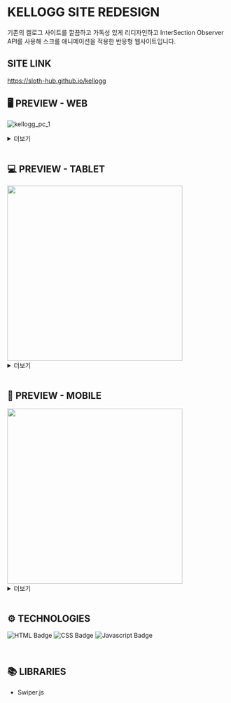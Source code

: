 # KELLOGG SITE REDESIGN

기존의 켈로그 사이트를 깔끔하고 가독성 있게 리디자인하고 
InterSection Observer API를 사용해 스크롤 애니메이션을 적용한 반응형 웹사이트입니다.

## SITE LINK

https://sloth-hub.github.io/kellogg

## 🖥 PREVIEW - **WEB**
![kellogg_pc_1](https://github.com/sloth-hub/kellogg/assets/53851248/9012819c-3171-41b7-bb32-5a15fae9aed8)

<details>
<summary>더보기</summary>

![kellogg_pc_2](https://github.com/sloth-hub/kellogg/assets/53851248/90ac5cec-f2da-4a41-b6a5-20c7185a5e77)
![kellogg_pc_3](https://github.com/sloth-hub/kellogg/assets/53851248/ae3307e2-359f-4879-a245-24a94bd7d855)
![kellogg_pc_4](https://github.com/sloth-hub/kellogg/assets/53851248/fd253ef9-1e1f-4d38-b0cc-cca1848e0f9d)
</details>

<br>

## 💻 PREVIEW - **TABLET**

<img src="https://github.com/sloth-hub/kellogg/assets/53851248/205451ae-e39b-43f9-941d-d773c80aff64" width="400"/>

<details>
<summary>더보기</summary>

<img src="https://github.com/sloth-hub/kellogg/assets/53851248/d15c6cb9-4fa3-4486-8e4a-c2f3b13a87d2" width="400"/>
<img src="https://github.com/sloth-hub/kellogg/assets/53851248/3d202c2c-7342-4277-9f28-ee7e393ea7fc" width="400"/>
<img src="https://github.com/sloth-hub/kellogg/assets/53851248/4b71602c-28f6-408d-8e73-b7eafb9eb852" width="400"/>
</details>


<br>

## 📱 PREVIEW - **MOBILE**

<img src="https://github.com/sloth-hub/kellogg/assets/53851248/228f0465-15af-48be-987a-5dd3ede4dcc4" width="400"/>


<details>
<summary>더보기</summary>

<img src="https://github.com/sloth-hub/kellogg/assets/53851248/01b8b657-f97b-488c-9aad-910a281f852f" width="400"/>
<img src="https://github.com/sloth-hub/kellogg/assets/53851248/7af59d9e-5a03-4ca9-a49e-70e7fa84728a" width="400"/>
<img src="https://github.com/sloth-hub/kellogg/assets/53851248/5b4eb2a7-a55d-48c5-9bc7-6d1c501c5019" width="400"/>
<img src="https://github.com/sloth-hub/kellogg/assets/53851248/4c0aa1ff-c066-403a-9379-6dec46d22eca" width="400"/>
<img src="https://github.com/sloth-hub/kellogg/assets/53851248/a064c483-76d9-4217-9619-ac6626d550bd" width="400"/>

</details>


<br/>

## ⚙ TECHNOLOGIES

![HTML Badge](https://img.shields.io/badge/html5-E34F26?style=for-the-badge&logo=html5&logoColor=white)
![CSS Badge](https://img.shields.io/badge/css3-1572B6?style=for-the-badge&logo=css3&logoColor=white)
![Javascript Badge](https://img.shields.io/badge/javascript-F7DF1E?style=for-the-badge&logo=javascript&logoColor=black)

<br/>

## 📚 LIBRARIES

- Swiper.js
